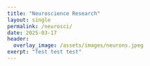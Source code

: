 ```yaml
---
title: "Neuroscience Research"
layout: single
permalink: /neurosci/
date: 2025-03-17
header:
  overlay_image: /assets/images/neurons.jpeg
exerpt: "Test test test"
---
```

